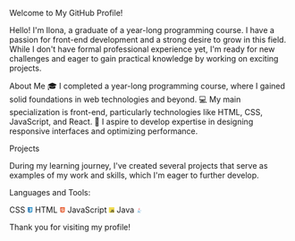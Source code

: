 Welcome to My GitHub Profile!

Hello! I'm Ilona, a graduate of a year-long programming course. 
I have a passion for front-end development and a strong desire to grow in this field.
While I don't have formal professional experience yet,
I'm ready for new challenges and eager to gain practical knowledge by working on exciting projects.

About Me
🎓 I completed a year-long programming course, where I gained solid foundations in web technologies and beyond.
💻 My main specialization is front-end, particularly technologies like HTML, CSS, JavaScript, and React.
🚀 I aspire to develop expertise in designing responsive interfaces and optimizing performance.

Projects

During my learning journey, I've created several projects that serve as examples of my work and skills, which I'm eager to further develop.

Languages and Tools:

CSS [<img src="https://raw.githubusercontent.com/devicons/devicon/master/icons/css3/css3-original.svg" alt="CSS Logo" width="10">](https://developer.mozilla.org/en-US/docs/Web/CSS)
HTML [<img src="https://raw.githubusercontent.com/devicons/devicon/master/icons/html5/html5-original.svg" alt="HTML Logo" width="10">](https://developer.mozilla.org/en-US/docs/Web/HTML)
JavaScript [<img src="https://raw.githubusercontent.com/devicons/devicon/master/icons/javascript/javascript-original.svg" alt="JavaScript Logo" width="10">](https://developer.mozilla.org/en-US/docs/Web/JavaScript)
Java [<img src="https://raw.githubusercontent.com/devicons/devicon/master/icons/java/java-original.svg" alt="Java Logo" width="10">](https://www.java.com/)


Thank you for visiting my profile!







